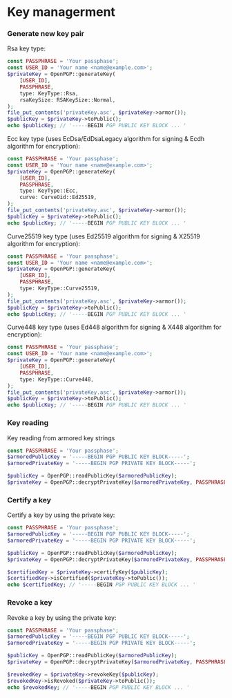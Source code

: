 Key managerment
===============

### Generate new key pair

Rsa key type:
```php
const PASSPHRASE = 'Your passphase';
const USER_ID = 'Your name <name@example.com>';
$privateKey = OpenPGP::generateKey(
    [USER_ID],
    PASSPHRASE,
    type: KeyType::Rsa,
    rsaKeySize: RSAKeySize::Normal,
);
file_put_contents('privateKey.asc', $privateKey->armor());
$publicKey = $privateKey->toPublic();
echo $publicKey; // '-----BEGIN PGP PUBLIC KEY BLOCK ... '
```

Ecc key type (uses EcDsa/EdDsaLegacy algorithm for signing & Ecdh algorithm for encryption):
```php
const PASSPHRASE = 'Your passphase';
const USER_ID = 'Your name <name@example.com>';
$privateKey = OpenPGP::generateKey(
    [USER_ID],
    PASSPHRASE,
    type: KeyType::Ecc,
    curve: CurveOid::Ed25519,
);
file_put_contents('privateKey.asc', $privateKey->armor());
$publicKey = $privateKey->toPublic();
echo $publicKey; // '-----BEGIN PGP PUBLIC KEY BLOCK ... '
```

Curve25519 key type (uses Ed25519 algorithm for signing & X25519 algorithm for encryption):
```php
const PASSPHRASE = 'Your passphase';
const USER_ID = 'Your name <name@example.com>';
$privateKey = OpenPGP::generateKey(
    [USER_ID],
    PASSPHRASE,
    type: KeyType::Curve25519,
);
file_put_contents('privateKey.asc', $privateKey->armor());
$publicKey = $privateKey->toPublic();
echo $publicKey; // '-----BEGIN PGP PUBLIC KEY BLOCK ... '
```

Curve448 key type (uses Ed448 algorithm for signing & X448 algorithm for encryption):
```php
const PASSPHRASE = 'Your passphase';
const USER_ID = 'Your name <name@example.com>';
$privateKey = OpenPGP::generateKey(
    [USER_ID],
    PASSPHRASE,
    type: KeyType::Curve448,
);
file_put_contents('privateKey.asc', $privateKey->armor());
$publicKey = $privateKey->toPublic();
echo $publicKey; // '-----BEGIN PGP PUBLIC KEY BLOCK ... '
```

### Key reading

Key reading from armored key strings
```php
const PASSPHRASE = 'Your passphase';
$armoredPublicKey = '-----BEGIN PGP PUBLIC KEY BLOCK-----';
$armoredPrivateKey = '-----BEGIN PGP PRIVATE KEY BLOCK-----';

$publicKey = OpenPGP::readPublicKey($armoredPublicKey);
$privateKey = OpenPGP::decryptPrivateKey($armoredPrivateKey, PASSPHRASE);
```

### Certify a key

Certify a key by using the private key:
```php
const PASSPHRASE = 'Your passphase';
$armoredPublicKey = '-----BEGIN PGP PUBLIC KEY BLOCK-----';
$armoredPrivateKey = '-----BEGIN PGP PRIVATE KEY BLOCK-----';

$publicKey = OpenPGP::readPublicKey($armoredPublicKey);
$privateKey = OpenPGP::decryptPrivateKey($armoredPrivateKey, PASSPHRASE);

$certifiedKey = $privateKey->certifyKey($publicKey);
$certifiedKey->isCertified($privateKey->toPublic());
echo $certifiedKey; // '-----BEGIN PGP PUBLIC KEY BLOCK ... '
```

### Revoke a key

Revoke a key by using the private key:
```php
const PASSPHRASE = 'Your passphase';
$armoredPublicKey = '-----BEGIN PGP PUBLIC KEY BLOCK-----';
$armoredPrivateKey = '-----BEGIN PGP PRIVATE KEY BLOCK-----';

$publicKey = OpenPGP::readPublicKey($armoredPublicKey);
$privateKey = OpenPGP::decryptPrivateKey($armoredPrivateKey, PASSPHRASE);

$revokedKey = $privateKey->revokeKey($publicKey);
$revokedKey->isRevoked($privateKey->toPublic());
echo $revokedKey; // '-----BEGIN PGP PUBLIC KEY BLOCK ... '
```
